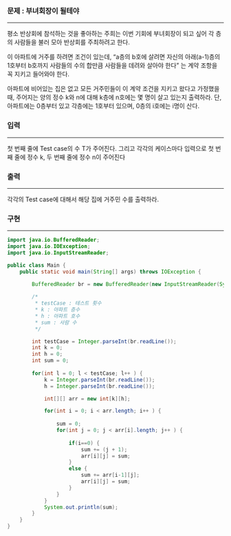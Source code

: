 ### 문제 : 부녀회장이 될테야

<hr >

평소 반상회에 참석하는 것을 좋아하는 주희는 이번 기회에 부녀회장이 되고 싶어 각 층의 사람들을 불러 모아 반상회를 주최하려고 한다.

이 아파트에 거주를 하려면 조건이 있는데, “a층의 b호에 살려면 자신의 아래(a-1)층의 1호부터 b호까지 사람들의 수의 합만큼 사람들을 데려와 살아야 한다” 는 계약 조항을 꼭 지키고 들어와야 한다.

아파트에 비어있는 집은 없고 모든 거주민들이 이 계약 조건을 지키고 왔다고 가정했을 때, 주어지는 양의 정수 k와 n에 대해 k층에 n호에는 몇 명이 살고 있는지 출력하라. 단, 아파트에는 0층부터 있고 각층에는 1호부터 있으며, 0층의 i호에는 i명이 산다.

### 입력

<hr >

첫 번째 줄에 Test case의 수 T가 주어진다. 그리고 각각의 케이스마다 입력으로 첫 번째 줄에 정수 k, 두 번째 줄에 정수 n이 주어진다

### 출력

<hr >

각각의 Test case에 대해서 해당 집에 거주민 수를 출력하라.

### 구현

<hr >

~~~ Java
import java.io.BufferedReader;
import java.io.IOException;
import java.io.InputStreamReader;

public class Main {
    public static void main(String[] args) throws IOException {
        
        BufferedReader br = new BufferedReader(new InputStreamReader(System.in));

        /*
         * testCase : 테스트 횟수
         * k : 아파트 층수
         * h : 아파트 호수
         * sum : 사람 수
         */

        int testCase = Integer.parseInt(br.readLine());
        int k = 0;
        int h = 0;
        int sum = 0;
        
        for(int l = 0; l < testCase; l++ ) {
            k = Integer.parseInt(br.readLine());
            h = Integer.parseInt(br.readLine());

            int[][] arr = new int[k][h];

            for(int i = 0; i < arr.length; i++ ) {
                
                sum = 0;
                for(int j = 0; j < arr[i].length; j++ ) {
                    
                    if(i==0) {
                        sum += (j + 1);
                        arr[i][j] = sum;
                    }
                    else {
                        sum += arr[i-1][j];
                        arr[i][j] = sum;
                    }
                }
            }
            System.out.println(sum);
        }   
    }
}
~~~
